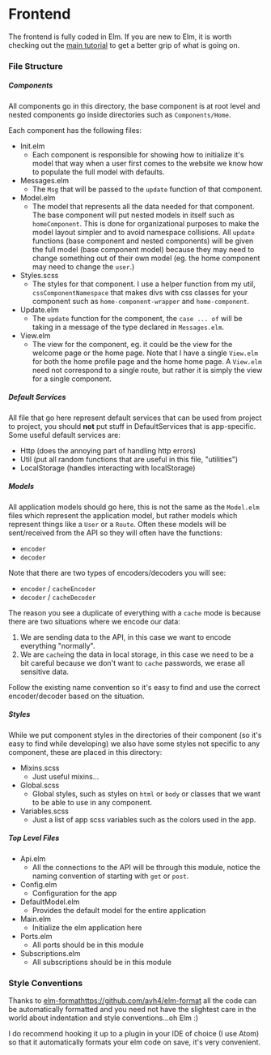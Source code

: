 # Frontend

The frontend is fully coded in Elm. If you are new to Elm, it is worth checking
out the [main tutorial](https://guide.elm-lang.org/) to get a better grip of
what is going on.

### File Structure

##### Components

All components go in this directory, the base component is at root level
and nested components go inside directories such as `Components/Home`.

Each component has the following files:
- Init.elm
  - Each component is responsible for showing how to initialize it's model that
    way when a user first comes to the website we know how to populate the full
    model with defaults.
- Messages.elm
  - The `Msg` that will be passed to the `update` function of that component.
- Model.elm
  - The model that represents all the data needed for that component. The base
    component will put nested models in itself such as `homeComponent`. This is
    done for organizational purposes to make the model layout simpler and to
    avoid namespace collisions. All `update` functions (base component and
    nested components) will be given the full model (base component model)
    because they may need to change something out of their own model (eg. the
    home component may need to change the `user`.)
- Styles.scss
  - The styles for that component. I use a helper function from my util,
    `cssComponentNamespace` that makes divs with css classes for your component
    such as `home-component-wrapper` and `home-component`.
- Update.elm
  - The `update` function for the component, the `case ... of` will be taking
    in a message of the type declared in `Messages.elm`.
- View.elm
  - The view for the component, eg. it could be the view for the welcome page
    or the home page. Note that I have a single `View.elm` for both the home
    profile page and the home home page. A `View.elm` need not correspond to a
    single route, but rather it is simply the view for a single component.

##### Default Services

All file that go here represent default services that can be used from project
to project, you should **not** put stuff in DefaultServices that is
app-specific. Some useful default services are:
- Http (does the annoying part of handling http errors)
- Util (put all random functions that are useful in this file, "utilities")
- LocalStorage (handles interacting with localStorage)

##### Models

All application models should go here, this is not the same as the `Model.elm`
files which represent the application model, but rather models which represent
things like a `User` or a `Route`. Often these models will be sent/received
from the API so they will often have the functions:
- `encoder`
- `decoder`

Note that there are two types of encoders/decoders you will see:
- `encoder` / `cacheEncoder`
- `decoder` / `cacheDecoder`

The reason you see a duplicate of everything with a `cache` mode is because
there are two situations where we encode our data:
1. We are sending data to the API, in this case we want to encode everything
"normally".
2. We are `cache`ing the data in local storage, in this case we need to be a bit
careful because we don't want to `cache` passwords, we erase all sensitive data.

Follow the existing name convention so it's easy to find and use the correct
encoder/decoder based on the situation.

##### Styles

While we put component styles in the directories of their component (so it's
easy to find while developing) we also have some styles not specific to any
component, these are placed in this directory:
- Mixins.scss
  - Just useful mixins...
- Global.scss
  - Global styles, such as styles on `html` or `body` or classes that we want
    to be able to use in any component.
- Variables.scss
  - Just a list of app scss variables such as the colors used in the app.

##### Top Level Files

- Api.elm
  - All the connections to the API will be through this module, notice the
    naming convention of starting with `get` or `post`.
- Config.elm
  - Configuration for the app
- DefaultModel.elm
  - Provides the default model for the entire application
- Main.elm
  - Initialize the elm application here
- Ports.elm
  - All ports should be in this module
- Subscriptions.elm
  - All subscriptions should be in this module

### Style Conventions

Thanks to [elm-format](https://github.com/avh4/elm-format)https://github.com/avh4/elm-format
all the code can be automatically formatted and you need not have the slightest
care in the world about indentation and style conventions...oh Elm :)

I do recommend hooking it up to a plugin in your IDE of choice (I use Atom) so
that it automatically formats your elm code on save, it's very convenient.
